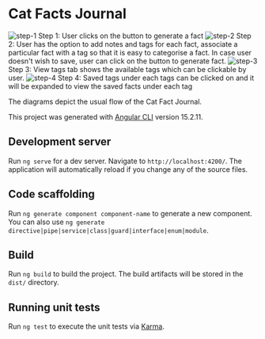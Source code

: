 # Cat Facts Journal

![step-1](https://github.com/user-attachments/assets/0ae04397-b508-48ec-8ebd-33fd1bf8ab49)
Step 1: User clicks on the button to generate a fact
![step-2](https://github.com/user-attachments/assets/7e3c88a3-aad9-4e2e-b703-0d7d44cf2d05)
Step 2: User has the option to add notes and tags for each fact, associate a particular fact with a tag so that it is easy to categorise a fact. In case user doesn't wish to save, user can click on the button to generate fact.
![step-3](https://github.com/user-attachments/assets/44d5561a-749b-4a81-a8b1-8f7507a12b01)
Step 3: View tags tab shows the available tags which can be clickable by user.
![step-4](https://github.com/user-attachments/assets/cc87f96d-7783-4db1-935e-fce10af23736)
Step 4: Saved tags under each tags can be clicked on and it will be expanded to view the saved facts under each tag

The diagrams depict the usual flow of the Cat Fact Journal.


This project was generated with [Angular CLI](https://github.com/angular/angular-cli) version 15.2.11.

## Development server

Run `ng serve` for a dev server. Navigate to `http://localhost:4200/`. The application will automatically reload if you change any of the source files.

## Code scaffolding

Run `ng generate component component-name` to generate a new component. You can also use `ng generate directive|pipe|service|class|guard|interface|enum|module`.

## Build

Run `ng build` to build the project. The build artifacts will be stored in the `dist/` directory.

## Running unit tests

Run `ng test` to execute the unit tests via [Karma](https://karma-runner.github.io).
